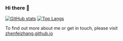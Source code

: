 ### Hi there 👋

<!--
**zhenfeizhang/zhenfeizhang** is a ✨ _special_ ✨ repository because its `README.md` (this file) appears on your GitHub profile.

Here are some ideas to get you started:

- 🔭 I’m currently working on ...
- 🌱 I’m currently learning ...
- 👯 I’m looking to collaborate on ...
- 🤔 I’m looking for help with ...
- 💬 Ask me about ...
- 📫 How to reach me: ...
- 😄 Pronouns: ...
- ⚡ Fun fact: ...
-->
[![GitHub stats](https://github-readme-stats.vercel.app/api?username=zhenfeizhang&count_private=true&show_icons=true)](https://github.com/zhenfeizhang/github-readme-stats)
[![Top Langs](https://github-readme-stats.vercel.app/api/top-langs/?username=zhenfeizhang&hide=javascript,html,java,C&layout=compact)](https://github.com/zhenfeizhang/github-readme-stats)

To find out more about me or get in touch, please visit
[zhenfeizhang.github.io](https://zhenfeizhang.github.io/)
